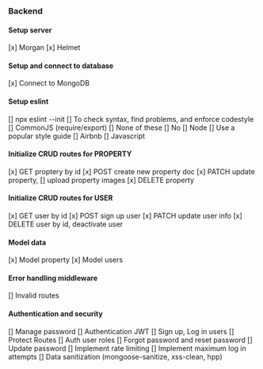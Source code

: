 ### Backend

#### Setup server

[x] Morgan
[x] Helmet

#### Setup and connect to database

[x] Connect to MongoDB

#### Setup eslint

[] npx eslint --init
[] To check syntax, find problems, and enforce codestyle
[] CommonJS (require/export)
[] None of these
[] No
[] Node
[] Use a popular style guide
[] Airbnb
[] Javascript

#### Initialize CRUD routes for PROPERTY

[x] GET proptery by id
[x] POST create new property doc
[x] PATCH update property, [] upload property images
[x] DELETE property

#### Initialize CRUD routes for USER

[x] GET user by id
[x] POST sign up user
[x] PATCH update user info
[x] DELETE user by id, deactivate user

#### Model data

[x] Model property
[x] Model users

#### Error handling middleware

[] Invalid routes

#### Authentication and security

[] Manage password
[] Authentication JWT
[] Sign up, Log in users
[] Protect Routes
[] Auth user roles
[] Forgot password and reset password
[] Update password
[] Implement rate limiting
[] Implement maximum log in attempts
[] Data sanitization (mongoose-sanitize, xss-clean, hpp)
